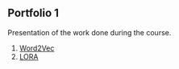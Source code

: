 ## Portfolio 1

Presentation of the work done during the course.

1. [Word2Vec](./presentation1/)
2. [LORA](./presentation2/)
